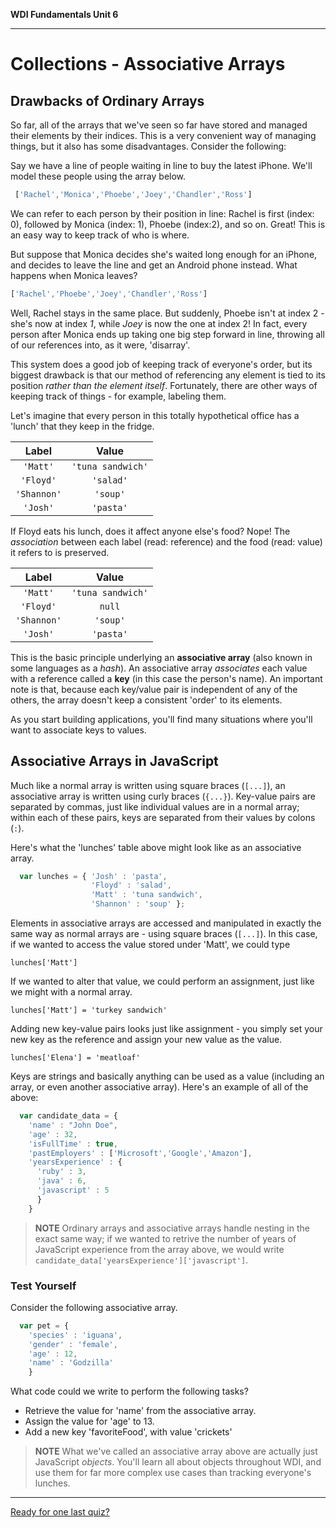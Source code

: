 **WDI Fundamentals Unit 6**

---

# Collections - Associative Arrays

## Drawbacks of Ordinary Arrays

So far, all of the arrays that we've seen so far have stored and managed their elements by their indices. This is a very convenient way of managing things, but it also has some disadvantages. Consider the following:

Say we have a line of people waiting in line to buy the latest iPhone. We'll model these people using the array below.

```javascript
 ['Rachel','Monica','Phoebe','Joey','Chandler','Ross']
```

We can refer to each person by their position in line: Rachel is first (index: 0), followed by Monica (index: 1), Phoebe (index:2), and so on. Great! This is an easy way to keep track of who is where.

But suppose that Monica decides she's waited long enough for an iPhone, and decides to leave the line and get an Android phone instead. What happens when Monica leaves?

```javascript
['Rachel','Phoebe','Joey','Chandler','Ross']
```

Well, Rachel stays in the same place. But suddenly, Phoebe isn't at index 2 - she's now at index *1*, while *Joey* is now the one at index 2! In fact, every person after Monica ends up taking one big step forward in line, throwing all of our references into, as it were, 'disarray'.

This system does a good job of keeping track of everyone's order, but its biggest drawback is that our method of referencing any element is tied to its position *rather than the element itself*. Fortunately, there are other ways of keeping track of things - for example, labeling them.

Let's imagine that every person in this totally hypothetical office has a 'lunch' that they keep in the fridge.

|  Label  |  Value  |
|:-------:|:-------:|
| `'Matt'` | `'tuna sandwich'` |
| `'Floyd'` | `'salad'` |
| `'Shannon'` | `'soup'` |
| `'Josh'` | `'pasta'` |

If Floyd eats his lunch, does it affect anyone else's food? Nope! The *association* between each label (read: reference) and the food (read: value) it refers to is preserved.

|  Label  |  Value  |
|:-------:|:-------:|
| `'Matt'` | `'tuna sandwich'` |
| `'Floyd'` | `null` |
| `'Shannon'` | `'soup'` |
| `'Josh'` | `'pasta'` |

This is the basic principle underlying an **associative array** (also known in some languages as a *hash*). An associative array *associates* each value with a reference called a **key** (in this case the person's name). An important note is that, because each key/value pair is independent of any of the others, the array doesn't keep a consistent 'order' to its elements.

As you start building applications, you'll find many situations where you'll want to associate keys to values.

## Associative Arrays in JavaScript

Much like a normal array is written using square braces (`[...]`), an associative array is written using curly braces (`{...}`). Key-value pairs are separated by commas, just like individual values are in a normal array; within each of these pairs, keys are separated from their values by colons (`:`).

Here's what the 'lunches' table above might look like as an associative array.
```javascript
  var lunches = { 'Josh' : 'pasta',
                  'Floyd' : 'salad',
                  'Matt' : 'tuna sandwich',
                  'Shannon' : 'soup' };
```

Elements in associative arrays are accessed and manipulated in exactly the same way as normal arrays are - using square braces (`[...]`). In this case, if we wanted to access the value stored under 'Matt', we could type

  `lunches['Matt']`

If we wanted to alter that value, we could perform an assignment, just like we might with a normal array.

  `lunches['Matt'] = 'turkey sandwich'`

Adding new key-value pairs looks just like assignment - you simply set your new key as the reference and assign your new value as the value.

  `lunches['Elena'] = 'meatloaf'`

Keys are strings and basically anything can be used as a value (including an array, or even another associative array). Here's an example of all of the above:
```javascript
  var candidate_data = {
    'name' : "John Doe",
    'age' : 32,
    'isFullTime' : true,
    'pastEmployers' : ['Microsoft','Google','Amazon'],
    'yearsExperience' : {
      'ruby' : 3,
      'java' : 6,
      'javascript' : 5
      }
    }
```
>**NOTE** Ordinary arrays and associative arrays handle nesting in the exact same way; if we wanted to retrive the number of years of JavaScript experience from the array above, we would write `candidate_data['yearsExperience']['javascript']`.

### Test Yourself
Consider the following associative array.
```javascript
  var pet = {
    'species' : 'iguana',
    'gender' : 'female',
    'age' : 12,
    'name' : 'Godzilla'
    }
```
What code could we write to perform the following tasks?
* Retrieve the value for 'name' from the associative array.
* Assign the value for 'age' to 13.
* Add a new key 'favoriteFood', with value 'crickets'

>**NOTE** What we've called an associative array above are actually just JavaScript *objects*. You'll learn all about objects throughout WDI, and use them for far more complex use cases than tracking everyone's lunches.

---
[Ready for one last quiz?](09_quiz.md)
